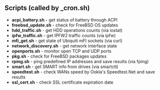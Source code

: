Scripts (called by _cron.sh)
----
- **acpi_battery.sh** - get status of battery through ACPI
- **freebsd_update.sh** - check for FreeBSD OS updates
- **hdd_traffic.sh** - get HDD operations counts (via iostat)
- **ipfw_traffic.sh** - get IPFW2 traffic counts (via ipfw)
- **mfi_get.sh** - get state of Ubiquiti mFI sockets (via curl)
- **network_discovery.sh** - get network interface state
- **openports.sh** - monitor open TCP and UDP ports
- **pkg.sh** - check for FreeBSD packages updates
- **rping.sh** - ping predefined IP addresses and save results (via fping)
- **smart.sh** - get SMART info from drives (via smartctl)
- **speedtest.sh** - check WANs speed by Ookla's Speedtest.Net and save results
- **ssl_cert.sh** - check SSL certificate expiration date
